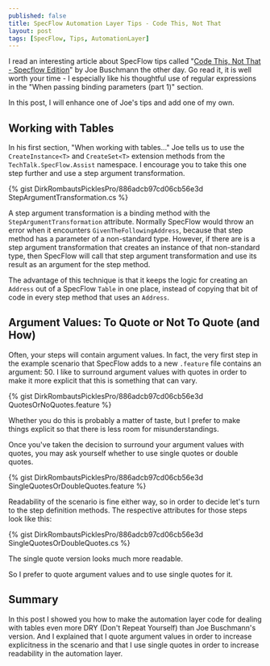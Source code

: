 ```yaml
---
published: false
title: SpecFlow Automation Layer Tips - Code This, Not That
layout: post
tags: [SpecFlow, Tips, AutomationLayer]
---
```

I read an interesting article about SpecFlow tips called "[Code This, Not That - Specflow Edition](http://joebuschmann.com/code-this-not-that-specflow-edition/)" by Joe Buschmann the other day. Go read it, it is well worth your time - I especially like his thoughtful use of regular expressions in the "When passing binding parameters (part 1)" section.

In this post, I will enhance one of Joe's tips and add one of my own.

## Working with Tables

In his first section, "When working with tables..." Joe tells us to use the `CreateInstance<T>` and `CreateSet<T>` extension methods from the `TechTalk.SpecFlow.Assist` namespace. I encourage you to take this one step further and use a step argument transformation.

{% gist DirkRombautsPicklesPro/886adcb97cd06cb56e3d StepArgumentTransformation.cs %}

A step argument transformation is a binding method with the `StepArgumentTransformation` attribute. Normally SpecFlow would throw an error when it encounters `GivenTheFollowingAddress`, because that step method has a parameter of a non-standard type. However, if there are is a step argument transformation that creates an instance of that non-standard type, then SpecFlow will call that step argument transformation and use its result as an argument for the step method.

The advantage of this technique is that it keeps the logic for creating an `Address` out of a SpecFlow `Table` in one place, instead of copying that bit of code in every step method that uses an `Address`.

## Argument Values: To Quote or Not To Quote (and How)

Often, your steps will contain argument values. In fact, the very first step in the example scenario that SpecFlow adds to a new `.feature` file contains an argument: 50. I like to surround argument values with quotes in order to make it more explicit that this is something that can vary.

{% gist DirkRombautsPicklesPro/886adcb97cd06cb56e3d QuotesOrNoQuotes.feature %}

Whether you do this is probably a matter of taste, but I prefer to make things explicit so that there is less room for misunderstandings.

Once you've taken the decision to surround your argument values with quotes, you may ask yourself whether to use single quotes or double quotes.

{% gist DirkRombautsPicklesPro/886adcb97cd06cb56e3d SingleQuotesOrDoubleQuotes.feature %}

Readability of the scenario is fine either way, so in order to decide let's turn to the step definition methods. The respective attributes for those steps look like this:

{% gist DirkRombautsPicklesPro/886adcb97cd06cb56e3d SingleQuotesOrDoubleQuotes.cs %}

The single quote version looks much more readable.

So I prefer to quote argument values and to use single quotes for it.

## Summary

In this post I showed you how to make the automation layer code for dealing with tables even more DRY (Don't Repeat Yourself) than Joe Buschmann's version. And I explained that I quote argument values in order to increase explicitness in the scenario and that I use single quotes in order to increase readability in the automation layer.